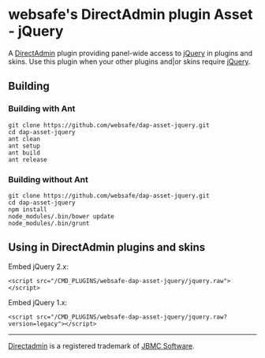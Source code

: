 websafe's DirectAdmin plugin Asset - jQuery
===========================================

A [DirectAdmin] plugin providing panel-wide access to [jQuery] in plugins
and skins. Use this plugin when your other plugins and|or skins require
[jQuery].


Building
--------

### Building with Ant

~~~~
git clone https://github.com/websafe/dap-asset-jquery.git
cd dap-asset-jquery
ant clean
ant setup
ant build
ant release
~~~~


### Building without Ant

~~~~
git clone https://github.com/websafe/dap-asset-jquery.git
cd dap-asset-jquery
npm install
node_modules/.bin/bower update
node_modules/.bin/grunt
~~~~



Using in DirectAdmin plugins and skins
--------------------------------------

Embed jQuery 2.x:

~~~~
<script src="/CMD_PLUGINS/websafe-dap-asset-jquery/jquery.raw"></script>
~~~~


Embed jQuery 1.x:

~~~~
<script src="/CMD_PLUGINS/websafe-dap-asset-jquery/jquery.raw?version=legacy"></script>
~~~~



----
[Directadmin] is a registered trademark of [JBMC Software].


[DirectAdmin]: http://www.directadmin.com/
[JBMC Software]: http://www.jbmc-software.com/
[jQuery]: https://jquery.com/

